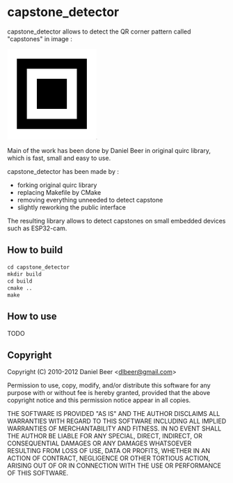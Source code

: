 # capstone_detector

capstone_detector allows to detect the QR corner pattern called "capstones" in image :

![capstone](capstone.png)

Main of the work has been done by Daniel Beer in original quirc library, which is fast, small and easy to use.

capstone_detector has been made by :
- forking original quirc library
- replacing Makefile by CMake
- removing everything unneeded to detect capstone
- slightly reworking the public interface

The resulting library allows to detect capstones on small embedded devices such as ESP32-cam.

## How to build

```
cd capstone_detector
mkdir build
cd build
cmake ..
make
```

## How to use

TODO

## Copyright

Copyright (C) 2010-2012 Daniel Beer <<dlbeer@gmail.com>>

Permission to use, copy, modify, and/or distribute this software for
any purpose with or without fee is hereby granted, provided that the
above copyright notice and this permission notice appear in all
copies.

THE SOFTWARE IS PROVIDED "AS IS" AND THE AUTHOR DISCLAIMS ALL
WARRANTIES WITH REGARD TO THIS SOFTWARE INCLUDING ALL IMPLIED
WARRANTIES OF MERCHANTABILITY AND FITNESS. IN NO EVENT SHALL THE
AUTHOR BE LIABLE FOR ANY SPECIAL, DIRECT, INDIRECT, OR CONSEQUENTIAL
DAMAGES OR ANY DAMAGES WHATSOEVER RESULTING FROM LOSS OF USE, DATA OR
PROFITS, WHETHER IN AN ACTION OF CONTRACT, NEGLIGENCE OR OTHER
TORTIOUS ACTION, ARISING OUT OF OR IN CONNECTION WITH THE USE OR
PERFORMANCE OF THIS SOFTWARE.

